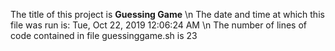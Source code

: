 The title of this project is **Guessing Game**
\n The date and time at which this file was run is:
Tue, Oct 22, 2019 12:06:24 AM
\n The number of lines of code contained in file guessinggame.sh is 
23
